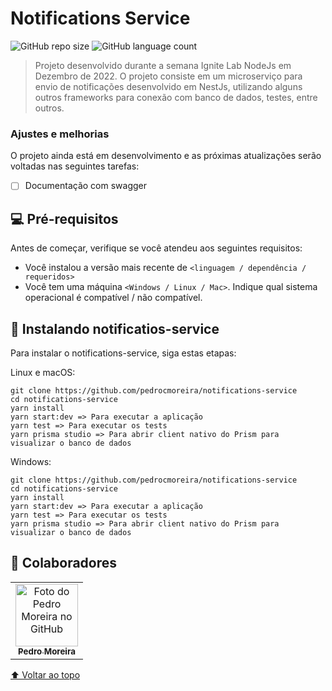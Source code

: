 # Notifications Service

![GitHub repo size](https://img.shields.io/github/repo-size/pedrocmoreira/notifications-service?style=for-the-badge)
![GitHub language count](https://img.shields.io/github/languages/count/pedrocmoreira/notifications-service?style=for-the-badge)

> Projeto desenvolvido durante a semana Ignite Lab NodeJs em Dezembro de 2022. O projeto consiste em um microserviço para envio de notificações desenvolvido em NestJs, utilizando alguns outros frameworks para conexão com banco de dados, testes, entre outros.

### Ajustes e melhorias

O projeto ainda está em desenvolvimento e as próximas atualizações serão voltadas nas seguintes tarefas:

- [ ] Documentação com swagger

## 💻 Pré-requisitos

Antes de começar, verifique se você atendeu aos seguintes requisitos:
<!---Estes são apenas requisitos de exemplo. Adicionar, duplicar ou remover conforme necessário--->
* Você instalou a versão mais recente de `<linguagem / dependência / requeridos>`
* Você tem uma máquina `<Windows / Linux / Mac>`. Indique qual sistema operacional é compatível / não compatível.

## 🚀 Instalando notificatios-service

Para instalar o notifications-service, siga estas etapas:

Linux e macOS:
```
git clone https://github.com/pedrocmoreira/notifications-service
cd notifications-service
yarn install
yarn start:dev => Para executar a aplicação
yarn test => Para executar os tests
yarn prisma studio => Para abrir client nativo do Prism para visualizar o banco de dados
```

Windows:
```
git clone https://github.com/pedrocmoreira/notifications-service
cd notifications-service
yarn install
yarn start:dev => Para executar a aplicação
yarn test => Para executar os tests
yarn prisma studio => Para abrir client nativo do Prism para visualizar o banco de dados
```
## 🤝 Colaboradores
<table>
  <tr>
    <td align="center">
      <a href="#">
        <img src="https://avatars.githubusercontent.com/u/40441565?v=4" width="100px;" alt="Foto do Pedro Moreira no GitHub"/><br>
        <sub>
          <b>Pedro Moreira</b>
        </sub>
      </a>
    </td>
  </tr>
</table>

[⬆ Voltar ao topo](#notifications-service)<br>

